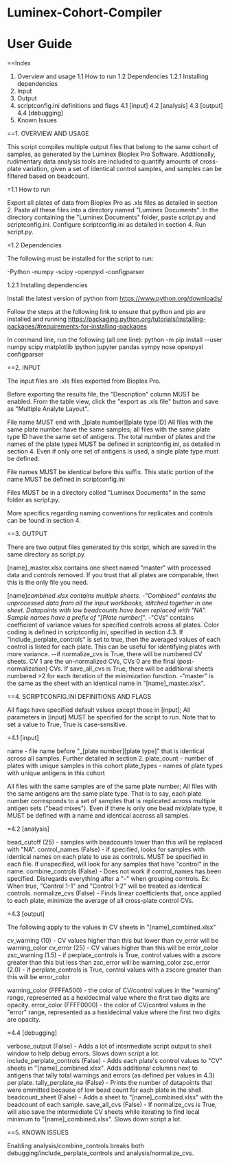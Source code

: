 # Luminex-Cohort-Compiler
# User Guide

==Index
1. Overview and usage
  1.1 How to run
  1.2 Dependencies
    1.2.1 Installing dependencies
2. Input
3. Output
4. scriptconfig.ini definitions and flags
  4.1 [input]
  4.2 [analysis]
  4.3 [output]
  4.4 [debugging]
5. Known Issues

==1. OVERVIEW AND USAGE

This script compiles multiple output files that belong to the same cohort of samples, as generated by the Luminex Bioplex Pro Software.  Additionally, rudimentary data analysis tools are included to quantify amounts of cross-plate variation, given a set of identical control samples, and samples can be filtered based on beadcount.

=1.1 How to run

Export all plates of data from Bioplex Pro as .xls files as detailed in section 2.  Paste all these files into a directory named "Luminex Documents".  In the directory containing the "Luminex Documents" folder, paste script.py and scriptconfig.ini.  Configure scriptconfig.ini as detailed in section 4.  Run script.py.

=1.2 Dependencies

The following must be installed for the script to run:

-Python
-numpy
-scipy
-openpyxl
-configparser

1.2.1 Installing dependencies

Install the latest version of python from https://www.python.org/downloads/ 

Follow the steps at the following link to ensure that python and pip are installed and running https://packaging.python.org/tutorials/installing-packages/#requirements-for-installing-packages

In command line, run the following (all one line):
python -m pip install --user numpy scipy matplotlib ipython jupyter pandas sympy nose openpyxl configparser

==2. INPUT

The input files are .xls files exported from Bioplex Pro.  

Before exporting the results file, the "Description" column MUST be enabled. From the table view, click the "export as .xls file" button and save as "Multiple Analyte Layout".

File name MUST end with _[plate number][plate type ID]  All files with the same plate number have the same samples; all files with the same plate type ID have the same set of antigens.  The total number of plates and the names of the plate types MUST be defined in scriptconfig.ini, as detailed in section 4.  Even if only one set of antigens is used, a single plate type must be defined.

File names MUST be identical before this suffix. This static portion of the name MUST be defined in scriptconfig.ini

Files MUST be in a directory called "Luminex Documents" in the same folder as script.py. 

More specifics regarding naming conventions for replicates and controls can be found in section 4. 

==3. OUTPUT

There are two output files generated by this script, which are saved in the same directory as script.py.

[name]_master.xlsx contains one sheet named "master" with processed data and controls removed. If you trust that all plates are comparable, then this is the only file you need.

[name]_combined.xlsx contains multiple sheets. 
-"Combined" contains the unprocessed data from all the input workbooks, stitched together in one sheet. Datapoints with low beadcounts have been replaced with "NA".  Sample names have a prefix of "[Plate number]_".
-"CVs" contains coefficient of variance values for specified controls across all plates. Color coding is defined in scriptconfig.ini, specified in section 4.3. If "include_perplate_controls" is set to true, then the averaged values of each control is listed for each plate. This can be useful for identifying plates with more variance.
--if normalize_cvs is True, there will be numbered CV sheets. CV 1 are the un-normalized CVs, CVs 0 are the final (post-normalization) CVs.  If save_all_cvs is True, there will be additional sheets numbered >2 for each iteration of the minimization function.
-"master" is the same as the sheet with an identical name in "[name]_master.xlsx".


==4. SCRIPTCONFIG.INI DEFINITIONS AND FLAGS

All flags have specified default values except those in [input]; All parameters in [input] MUST be specified for the script to run. Note that to set a value to True, True is case-sensitive.

=4.1 [input]

name - file name before "_[plate number][plate type]" that is identical across all samples. Further detailed in section 2.
plate_count - number of plates with unique samples in this cohort
plate_types - names of plate types with unique antigens in this cohort

All files with the same samples are of the same plate number; All files with the same antigens are the same plate type.  That is to say, each plate number corresponds to a set of samples that is replicated across multiple antigen sets ("bead mixes").  Even if there is only one bead mix/plate type, it MUST be defined with a name and identical accross all samples.

=4.2 [analysis]

bead_cutoff (25) - samples with beadcounts lower than this will be replaced with "NA".
control_names (False) - if specified, looks for samples with identical names on each plate to use as controls.  MUST be specified in each file.  If unspecified, will look for any samples that have "control" in the name.
combine_controls (False) - Does not work if control_names has been specified. Disregards everything after a "-" when grouping controls.  Ex: When true, "Control 1-1" and "Control 1-2" will be treated as identical controls.
normalize_cvs (False) - Finds linear coefficients that, once applied to each plate, minimize the average of all cross-plate control CVs.

=4.3 [output]

The following apply to the values in CV sheets in "[name]_combined.xlsx"

cv_warning (10) - CV values higher than this but lower than cv_error will be warning_color
cv_error (25) - CV values higher than this will be error_color
zsc_warning (1.5) - if perplate_controls is True, control values with a zscore greater than this but less than zsc_error will be warning_color
zsc_error (2.0) - if perplate_controls is True, control values with a zscore greater than this will be error_color

warning_color (FFFFA500) - the color of CV/control values in the "warning" range, represented as a hexidecimal value where the first two digits are opacity.
error_color (FFFF0000) - the color of CV/control values in the "error" range, represented as a hexidecimal value where the first two digits are opacity.

=4.4 [debugging]

verbose_output (False) - Adds a lot of intermediate script output to shell window to help debug errors. Slows down script a lot.
include_perplate_controls (False) - Adds each plate's control values to "CV" sheets in "[name]_combined.xlsx".  Adds additional columns next to antigens that tally total warnings and errors (as defined per values in 4.3) per plate.
tally_perplate_na (False) - Prints the number of datapoints that were ommitted because of low bead count for each plate in the shell.
beadcount_sheet (False) - Adds a sheet to "[name]_combined.xlsx" with the beadcount of each sample.
save_all_cvs (False) - If normalize_cvs is True, will also save the intermediate CV sheets while iterating to find local minimum to "[name]_combined.xlsx". Slows down script a lot.

==5. KNOWN ISSUES

Enabling analysis/combine_controls breaks both debugging/include_perplate_controls and analysis/normalize_cvs.  